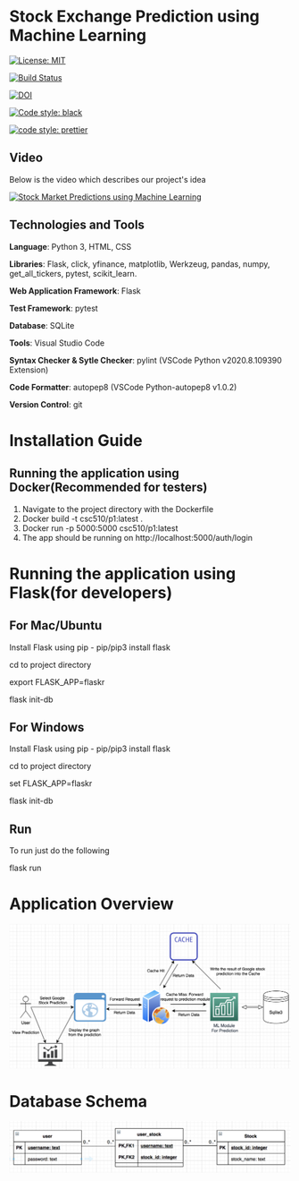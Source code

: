 # Stock Exchange Prediction using Machine Learning

[![License: MIT](https://img.shields.io/badge/License-MIT-yellow.svg)](https://opensource.org/licenses/MIT)

[![Build Status](https://travis-ci.org/lokesh45/StockPrediction.svg?branch=master)](https://travis-ci.org/lokesh45/StockPrediction)

[![DOI](https://zenodo.org/badge/301582156.svg)](https://zenodo.org/badge/latestdoi/301582156)

[![Code style: black](https://img.shields.io/badge/code%20style-black-000000.svg)](https://github.com/psf/black)

[![code style: prettier](https://img.shields.io/badge/code_style-prettier-ff69b4.svg?style=flat-square)](https://github.com/prettier/prettier)

## Video

Below is the video which describes our project's idea

[![Stock Market Predictions using Machine Learning](https://github.com/lokesh45/StockPrediction/blob/master/Video.png)](https://youtu.be/7ZUhyTCfLUM)


## Technologies and Tools

<b>Language</b>: Python 3, HTML, CSS

<b>Libraries</b>: Flask, click, yfinance, matplotlib, Werkzeug, pandas, numpy, get_all_tickers, pytest, scikit_learn.

<b>Web Application Framework</b>: Flask

<b>Test Framework</b>: pytest

<b>Database</b>: SQLite

<b>Tools</b>: Visual Studio Code

<b>Syntax Checker & Sytle Checker</b>: pylint (VSCode Python v2020.8.109390 Extension)

<b>Code Formatter</b>: autopep8 (VSCode Python-autopep8 v1.0.2)

<b>Version Control</b>: git

# Installation Guide

## Running the application using Docker(Recommended for testers)

1. Navigate to the project directory with the Dockerfile
2. Docker build -t csc510/p1:latest .
3. Docker run -p 5000:5000 csc510/p1:latest
4. The app should be running on http://localhost:5000/auth/login

# Running the application using Flask(for developers)
## For Mac/Ubuntu

Install Flask using pip - pip/pip3 install flask

cd to project directory

export FLASK_APP=flaskr

flask init-db

## For Windows

Install Flask using pip - pip/pip3 install flask

cd to project directory

set FLASK_APP=flaskr

flask init-db

## Run

To run just do the following

flask run

# Application Overview

<img src="/doc/ApplicationStructure.png" />

# Database Schema

<img src="/doc/Schema.png" />
